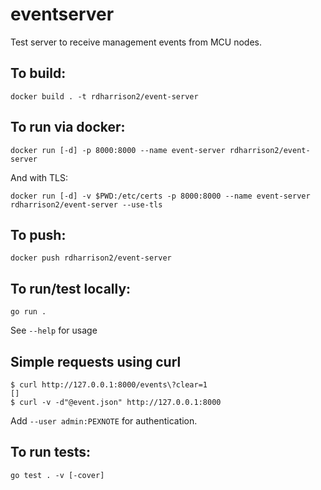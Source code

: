 # eventserver

Test server to receive management events from MCU nodes.

## To build:

```
docker build . -t rdharrison2/event-server
```

## To run via docker:

```
docker run [-d] -p 8000:8000 --name event-server rdharrison2/event-server
```

And with TLS:

```
docker run [-d] -v $PWD:/etc/certs -p 8000:8000 --name event-server rdharrison2/event-server --use-tls
```

## To push:

```
docker push rdharrison2/event-server
```

## To run/test locally:

```
go run .
```

See `--help` for usage

## Simple requests using curl

```
$ curl http://127.0.0.1:8000/events\?clear=1
[]
$ curl -v -d"@event.json" http://127.0.0.1:8000
```

Add `--user admin:PEXNOTE` for authentication.

## To run tests:

```
go test . -v [-cover]
```

